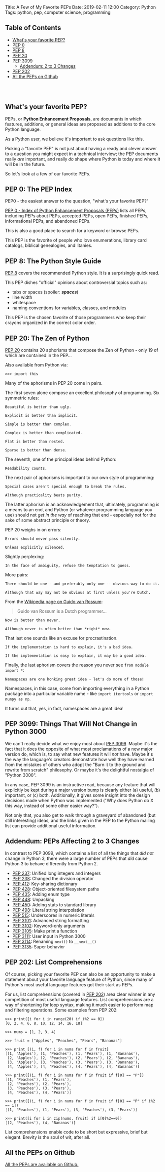 Title: A Few of My Favorite PEPs
Date: 2019-02-11 12:00
Category: Python
Tags: python, pep, computer science, programming

## Table of Contents

* [What's your favorite PEP?](#fav)
* [PEP 0](#p0)
* [PEP 8](#p8)
* [PEP 20](#p20)
* [PEP 3099](#p3099)
    * [Addendum: 2 to 3 Changes](#2to3)
* [PEP 202](#p202)
* [All the PEPs on Github](#gh)

<br />
<br />

<a name="fav"></a>
## What's your favorite PEP?

PEPs, or **Python Enhancement Proposals**, are documents in which
features, additions, or general ideas are proposed as additions
to the core Python language.

As a Python user, we believe it's important to ask questions like this.

Picking a "favorite PEP" is not just about having a ready and clever
answer to a question you might expect in a technical interview;
the PEP documents really _are_ important, and really _do_ shape 
where Python is today and where it will be in the future.

So let's look at a few of our favorite PEPs.


<a name="p0"></a>
## PEP 0: The PEP Index

PEP0 - the easiest answer to the question, "what's your favorite PEP?"

[PEP 0 - Index of Python Enhancement Proposals (PEPs)](https://www.python.org/dev/peps/)
lists all PEPs, including PEPs about PEPs, accepted PEPs, open PEPs,
finished PEPs, informational PEPs, and abandoned PEPs.

This is also a good place to search for a keyword or browse PEPs.

This PEP is the favorite of people who love enumerations, library card catalogs,
biblical genealogies, and litanies.


<a name="p8"></a>
## PEP 8: The Python Style Guide

[PEP 8](https://www.python.org/dev/peps/pep-0008/)
covers the recommended Python style.
It is a surprisingly quick read.

This PEP dishes "official" opinions about 
controversial topics such as:

- tabs or spaces (spoiler: ***spaces***)
- line width
- whitespace
- naming conventions for variables, classes, and modules

This PEP is the chosen favorite of those programmers who keep their
crayons organized in the correct color order.


<a name="p20"></a>
## PEP 20: The Zen of Python

[PEP 20](https://www.python.org/dev/peps/pep-0020/) contains
20 aphorisms that compose the Zen of Python - only 19 of which
are contained in the PEP...

Also available from Python via:

```
>>> import this
```

Many of the aphorisms in PEP 20 come in pairs.

The first seven alone compose an excellent philosophy of programming.
Six symmetric rules:

```plain
Beautiful is better than ugly.

Explicit is better than implicit.

Simple is better than complex.

Complex is better than complicated.

Flat is better than nested.

Sparse is better than dense.
```

The seventh, one of the principal ideas behind Python:

```plain
Readability counts.
```

The next pair of aphorisms is important to our own style of programming:

```plain
Special cases aren't special enough to break the rules.

Although practicality beats purity.
```

The latter aphorism is an acknowledgement that, ultimately, programming
is a means to an end, and Python (or whatever programming language you use)
should not _get in the way_ of reaching that end - especially not for the
sake of some abstract principle or theory. 

PEP 20 weighs in on errors:

```plain
Errors should never pass silently.

Unless explicitly silenced.
```

Slightly perplexing:

```plain
In the face of ambiguity, refuse the temptation to guess.
```

More pairs:

```plain
There should be one-- and preferably only one -- obvious way to do it.

Although that way may not be obvious at first unless you're Dutch.
```

From the [Wikipedia page on Guido van Rossum](https://en.wikipedia.org/wiki/Guido_van_Rossum):

> Guido van Rossum is a Dutch programmer...

```plain
Now is better than never.

Although never is often better than *right* now.
```

That last one sounds like an excuse for procrastination.

```plain
If the implementation is hard to explain, it's a bad idea.

If the implementation is easy to explain, it may be a good idea.
```

Finally, the last aphorism covers the reason you never see 
`from module import *`:

```plain
Namespaces are one honking great idea - let's do more of those!
```

Namespaces, in this case, come from importing everything in 
a Python package into a particular variable name - like 
`import itertools` or `import numpy as np`.

It turns out that, yes, in fact, namespaces are a great idea!


<a name="p3099"></a>
## PEP 3099: Things That Will Not Change in Python 3000

We can't really decide what we enjoy most about [PEP 3099](https://www.python.org/dev/peps/pep-3099/).
Maybe it's the fact that it does the opposite of what most 
proclamations of a new major version do, which is, to say
what new features it will _not_ have.
Maybe it's the way the language's creators demonstrate how well
they have learned from the mistakes of others who adopt
the "Burn it to the ground and rewrite from scratch"
philosophy. Or maybe it's the delightful nostalgia of 
"Python 3000".

In any case, PEP 3099 is an instructive read, because any feature
that will explicitly be kept during a major version bump is clearly
either (a) useful, (b) important, or (c) both. Additionally, it 
gives some insight into the design decisions made when Python
was implemented ("Why does Python do X this way, instead of 
some other easier way?").

Not only that, you also get to walk through a graveyard of
abandoned (but still interesting) ideas, and the links given
in the PEP to the Python mailing list can provide additional
useful information.


<a name="2to3"></a>
## Addendum: PEPs Affecting 2 to 3 Changes

In contrast to PEP 3099, which contains a list of all the things
that _did not_ change in Python 3, there were a large number of
PEPs that _did_ cause Python 3 to behave differently from Python 2.

* [PEP 237](https://www.python.org/dev/peps/pep-0237): Unified long integers and integers
* [PEP 238](https://www.python.org/dev/peps/pep-0238): Changed the division operator
* [PEP 412](https://www.python.org/dev/peps/pep-0412): Key-sharing dictionary
* [PEP 428](https://www.python.org/dev/peps/pep-0428): Object-oriented filesystem paths
* [PEP 435](https://www.python.org/dev/peps/pep-0435): Adding enum type
* [PEP 448](https://www.python.org/dev/peps/pep-0448): Unpacking
* [PEP 450](https://www.python.org/dev/peps/pep-0450): Adding stats to standard library
* [PEP 498](https://www.python.org/dev/peps/pep-0498): Literal string interpolation
* [PEP 515](https://www.python.org/dev/peps/pep-0515): Underscores in numeric literals
* [PEP 3101](https://www.python.org/dev/peps/pep-3101): Advanced string formatting
* [PEP 3102](https://www.python.org/dev/peps/pep-3102): Keyword-only arguments
* [PEP 3105](https://www.python.org/dev/peps/pep-3105): Make print a function
* [PEP 3111](https://www.python.org/dev/peps/pep-3111): User input in Python 3000
* [PEP 3114](https://www.python.org/dev/peps/pep-3114): Renaming `next()` to `__next__()`
* [PEP 3135](https://www.python.org/dev/peps/pep-3135): Super behavior


<a name="p202"></a>
## PEP 202: List Comprehensions

Of course, picking your favorite PEP can also be an opportunity
to make a statement about your favorite language feature of Python,
since many of Python's most useful language features got their start 
as PEPs.

For us, list comprehensions (covered in [PEP 202](https://www.python.org/dev/peps/pep-0202/))
area clear winner in any competition of most useful language features. 
List comprehensions are a way of shortening for loop syntax, making it
much easier to perform map and filtering operations. Some examples
from PEP 202:

```
>>> print([i for i in range(20) if i%2 == 0])
[0, 2, 4, 6, 8, 10, 12, 14, 16, 18]

>>> nums = [1, 2, 3, 4]

>>> fruit = ["Apples", "Peaches", "Pears", "Bananas"]

>>> print [(i, f) for i in nums for f in fruit]
[(1, 'Apples'), (1, 'Peaches'), (1, 'Pears'), (1, 'Bananas'),
 (2, 'Apples'), (2, 'Peaches'), (2, 'Pears'), (2, 'Bananas'),
 (3, 'Apples'), (3, 'Peaches'), (3, 'Pears'), (3, 'Bananas'),
 (4, 'Apples'), (4, 'Peaches'), (4, 'Pears'), (4, 'Bananas')]

>>> print([(i, f) for i in nums for f in fruit if f[0] == "P"])
[(1, 'Peaches'), (1, 'Pears'),
 (2, 'Peaches'), (2, 'Pears'),
 (3, 'Peaches'), (3, 'Pears'),
 (4, 'Peaches'), (4, 'Pears')]

>>> print([(i, f) for i in nums for f in fruit if f[0] == "P" if i%2 == 1])
[(1, 'Peaches'), (1, 'Pears'), (3, 'Peaches'), (3, 'Pears')]

>>> print([i for i in zip(nums, fruit) if i[0]%2==0])
[(2, 'Peaches'), (4, 'Bananas')]
```

List comprehensions enable code to be short but expressive, 
brief but elegant. Brevity is the soul of wit, after all.

<a name="gh"></a>
## All the PEPs on Github

[All the PEPs are available on Github.](https://github.com/python/peps)


